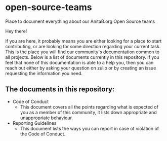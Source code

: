 # open-source-teams
Place to document everything about our AnitaB.org Open Source teams

Hey there!

If you are here, it probably means you are either looking for a place to start contributing, or are looking for some direction regarding your current task. This is the place you will find our community's documentation common to all projects. Below is a list of documents currently in this repository. If you feel that none of this documentation is able to a help you, then you can reach out either by asking your question on zulip or by creating an issue requesting the information you need.

## The documents in this repository:
- Code of Conduct
  - This document covers all the points regarding what is expected of you as a member of this community, it lists down appropriate and unappropriate behaviour.
- Reporting Guidelines
  - This document lists the ways you can report in case of violation of the Code of Conduct.


